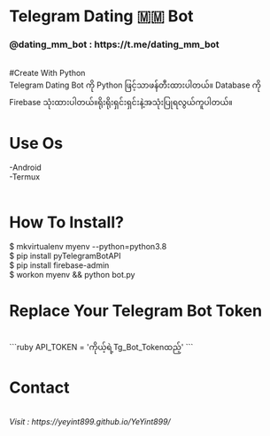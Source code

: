 # Telegram Dating 🇲🇲 Bot
<h3><b>@dating_mm_bot</b> : https://t.me/dating_mm_bot <br></h3>
<br>
#Create With Python 
<br>
Telegram Dating Bot ကို Python ဖြင့်သာဖန်တီးထားပါတယ်။ Database ကို Firebase သုံးထားပါတယ်။ရိုးရိုးရှင်းရှင်းနဲ့အသုံးပြုရလွယ်ကူပါတယ်။
<br>

# Use Os<br>
-Android<br>
-Termux<br>
<br>

# How To Install?<br>
$ mkvirtualenv myenv --python=python3.8
<br>
$ pip install pyTelegramBotAPI<br>
$ pip install firebase-admin<br>
$ workon myenv && python bot.py
<br>

# Replace Your Telegram Bot Token
<br>
```ruby
API_TOKEN = 'ကိုယ့်ရဲ့Tg_Bot_Tokenထည့်'
```<br>


# Contact 
<br>
<i>Visit : https://yeyint899.github.io/YeYint899/</i>

